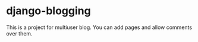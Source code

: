 # django-blogging
This is a project for multiuser blog. You can add pages and allow comments over them.
